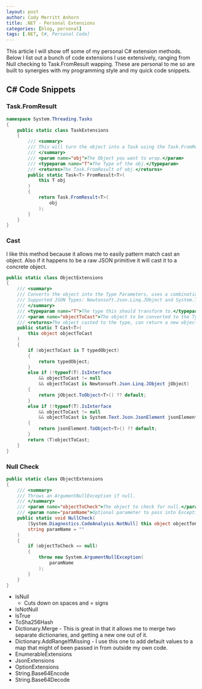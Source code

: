 ```yaml
---
layout: post
author: Cody Merritt Anhorn
title: .NET - Personal Extensions
categories: [blog, personal]
tags: [.NET, C#, Personal Code]
---
```


This article I will show off some of my personal C# extension methods. Below I list out a bunch of code extensions I use extensively, ranging from Null checking to Task.FromResult wapping. These are personal to me so are built to synergies with my programming style and my quick code snippets.

## C# Code Snippets

### Task.FromResult

~~~ csharp
namespace System.Threading.Tasks
{
    public static class TaskExtensions 
    {
        /// <summary>
        /// This will turn the object into a Task using the Task.FromResult.
        /// </summary>
        /// <param name="obj">The Object you want to wrap.</param>
        /// <typeparam name="T">The Type of the obj.</typeparam>
        /// <returns>The Task.FromResult of obj.</returns>
        public static Task<T> FromResult<T>(
            this T obj
        )
        {
            return Task.FromResult<T>(
                obj
            );
        }
    }
}
~~~

### Cast

I like this method because it allows me to easily pattern match cast an object. Also if it happens to be a raw JSON primitive it will cast it to a concrete object.

~~~ csharp
public static class ObjectExtensions 
{
    /// <summary>
    /// Converts the object into the Type Parameters, uses a combination of pattern matching and JSON deserialization.
    /// Supported JSON Types: Newtonsoft.Json.Linq.JObject and System.Text.Json.JsonElement
    /// </summary>
    /// <typeparam name="T">The type this should transform to.</typeparam>
    /// <param name="objectToCast">The object to be converted to the Type Parameter.</param>
    /// <returns>The object casted to the type, can return a new object if is a raw Json Element.</returns>
    public static T Cast<T>(
        this object objectToCast
    )
    {
        if (objectToCast is T typedObject)
        {
            return typedObject;
        }
        else if (!typeof(T).IsInterface
            && objectToCast != null
            && objectToCast is Newtonsoft.Json.Linq.JObject jObject)
        {
            return jObject.ToObject<T>() ?? default;
        }
        else if (!typeof(T).IsInterface
            && objectToCast != null
            && objectToCast is System.Text.Json.JsonElement jsonElement)
        {
            return jsonElement.ToObject<T>() ?? default;
        }
        return (T)objectToCast;
    }
}
~~~

### Null Check

~~~ csharp
public static class ObjectExtensions 
{
    /// <summary>
    /// Throws an ArgumentNullException if null.
    /// </summary>
    /// <param name="objectToCheck">The object to check for null.</param>
    /// <param name="paramName">Optional parameter to pass into Exception if null.</param>
    public static void NullCheck(
        [System.Diagnostics.CodeAnalysis.NotNull] this object objectToCheck,
        string paramName = ""
    )
    {
        if (objectToCheck == null)
        {
            throw new System.ArgumentNullException(
                paramName
            );
        }
    }
}
~~~


- IsNull
  - Cuts down on spaces and = signs
- IsNotNull
- IsTrue
- ToSha256Hash
- Dictionary.Merge - This is great in that it allows me to merge two separate dictionaries, and getting a new one out of it.
- Dictionary.AddRangeIfMissing - I use this one to add default values to a map that might of been passed in from outside my own code.
- EnumerableExtensions
- JsonExtensions
- OptionExtensions
- String.Base64Encode
- String.Base64Decode